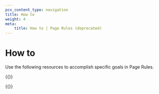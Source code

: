 ```yaml
---
pcx_content_type: navigation
title: How to
weight: 4
meta:
    title: How to | Page Rules (deprecated)
---
```


# How to

Use the following resources to accomplish specific goals in Page Rules.

{{<directory-listing>}}

{{<render file="_page-rules-deprecation.md">}}